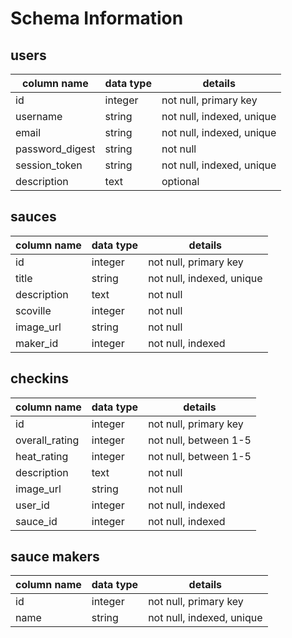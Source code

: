 # Schema Information

## users
column name     | data type | details
----------------|-----------|-----------------------
id              | integer   | not null, primary key
username        | string    | not null, indexed, unique
email           | string    | not null, indexed, unique
password_digest | string    | not null
session_token   | string    | not null, indexed, unique
description     | text      | optional

## sauces
| column name | data type | details                   |
|-------------|-----------|---------------------------|
| id          | integer   | not null, primary key     |
| title       | string    | not null, indexed, unique |
| description | text      | not null                  |
| scoville    | integer      | not null                  |
| image_url   | string    | not null                  |
| maker_id    | integer   | not null, indexed         |


## checkins
| column name    | data type | details               |
|----------------|-----------|-----------------------|
| id             | integer   | not null, primary key |
| overall_rating | integer   | not null, between 1-5 |
| heat_rating    | integer   | not null, between 1-5 |
| description    | text      | not null              |
| image_url      | string    | not null              |
| user_id        | integer   | not null, indexed     |
| sauce_id       | integer   | not null, indexed     |

## sauce makers
| column name | data type | details                   |
|-------------|-----------|---------------------------|
| id          | integer   | not null, primary key     |
| name        | string    | not null, indexed, unique |
